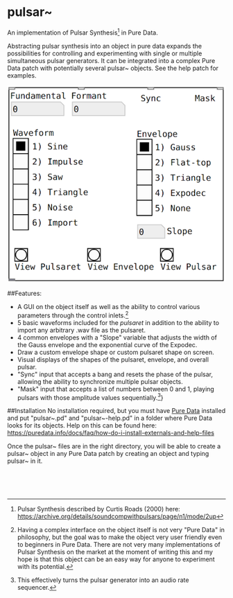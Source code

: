 # pulsar~

An implementation of Pulsar Synthesis[^1] in Pure Data.

Abstracting pulsar synthesis into an object in pure data expands the possibilities for controlling and experimenting with single or multiple simultaneous pulsar generators. It can be integrated into a complex Pure Data patch with potentially several pulsar~ objects. See the help patch for examples.

![](Pulsar~.png "This is what it looks like")

##Features:

- A GUI on the object itself as well as the ability to control various parameters through the control inlets.[^2] 
- 5 basic waveforms included for the <i>pulsaret</i> in addition to the ability to import any arbitrary .wav file as the pulsaret.
- 4 common envelopes with a "Slope" variable that adjusts the width of the Gauss envelope and the exponential curve of the Expodec.
- Draw a custom envelope shape or custom pulsaret shape on screen.
- Visual displays of the shapes of the pulsaret, envelope, and overall pulsar.
- "Sync" input that accepts a bang and resets the phase of the pulsar, allowing the ability to synchronize multiple pulsar objects.
- "Mask" input that accepts a list of numbers between 0 and 1, playing pulsars with those amplitude values sequentially.[^3]}

##Installation
No installation required, but you must have [Pure Data](https://puredata.info/) installed and put "pulsar~.pd" and "pulsar~-help.pd" in a folder where Pure Data looks for its objects. Help on this can be found here: https://puredata.info/docs/faq/how-do-i-install-externals-and-help-files

Once the pulsar~ files are in the right directory, you will be able to create a pulsar~ object in any Pure Data patch by creating an object and typing pulsar~ in it. 


<br><br><br>

[^1]: Pulsar Synthesis described by Curtis Roads (2000) here: https://archive.org/details/soundcompwithpulsars/page/n1/mode/2up
[^2]:Having a complex interface on the object itself is not very "Pure Data" in philosophy, but the goal was to make the object very user friendly even to beginners in Pure Data. There are not very many implementations of Pulsar Synthesis on the market at the moment of writing this and my hope is that this object can be an easy way for anyone to experiment with its potential.
[^3]: This effectively turns the pulsar generator into an audio rate sequencer.